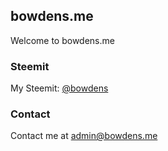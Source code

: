 ## bowdens.me

Welcome to bowdens.me

### Steemit

My Steemit: [@bowdens](https://steemit.com/@bowdens)

### Contact

Contact me at admin@bowdens.me
